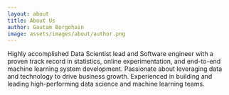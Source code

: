 ```yaml
---
layout: about
title: About Us
author: Gautam Borgohain
image: assets/images/about/author.png
---
```


Highly accomplished Data Scientist lead and Software engineer with a proven
track record in statistics, online experimentation, and end-to-end machine
learning system development. Passionate about leveraging data and
technology to drive business growth. Experienced in building and leading
high-performing data science and machine learning teams.